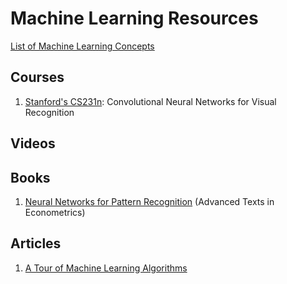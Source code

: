 Machine Learning Resources
==========================
[List of Machine Learning Concepts](http://bit.ly/1LQ0rRG)

Courses
-------
 1. [Stanford's CS231n](http://stanford.io/1LPX8Ke): Convolutional Neural Networks for Visual Recognition

Videos
------


Books
-----  
 1. [Neural Networks for Pattern Recognition](http://amzn.to/21wU6Gk) (Advanced Texts in Econometrics)  

Articles
--------  
 1. [A Tour of Machine Learning Algorithms](http://bit.ly/1LPZJ75)
